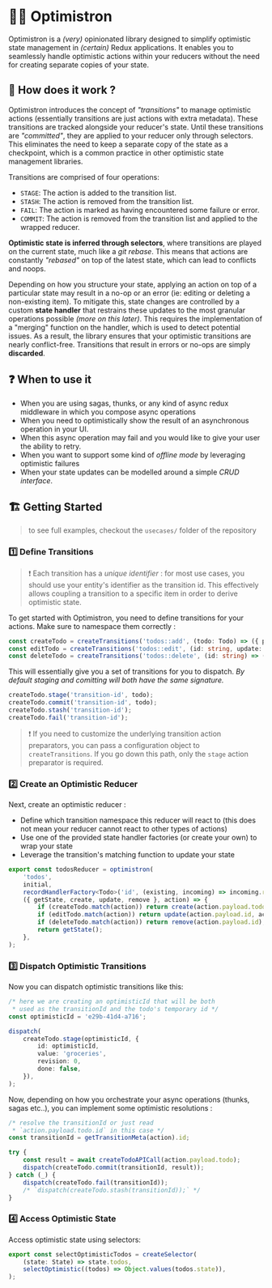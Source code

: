 # 🧙‍♂️ Optimistron

Optimistron is a _(very)_ opinionated library designed to simplify optimistic state management in _(certain)_ Redux applications. It enables you to seamlessly handle optimistic actions within your reducers without the need for creating separate copies of your state.

## 🧐 How does it work ?

Optimistron introduces the concept of _"transitions"_ to manage optimistic actions (essentially transitions are just actions with extra metadata). These transitions are tracked alongside your reducer's state. Until these transitions are _"committed"_, they are applied to your reducer only through selectors. This eliminates the need to keep a separate copy of the state as a checkpoint, which is a common practice in other optimistic state management libraries.

Transitions are comprised of four operations:

-   `STAGE`: The action is added to the transition list.
-   `STASH`: The action is removed from the transition list.
-   `FAIL`: The action is marked as having encountered some failure or error.
-   `COMMIT`: The action is removed from the transition list and applied to the wrapped reducer.

**Optimistic state is inferred through selectors**, where transitions are played on the current state, much like a _git rebase_. This means that actions are constantly _"rebased"_ on top of the latest state, which can lead to conflicts and noops.

Depending on how you structure your state, applying an action on top of a particular state may result in a no-op or an error (ie: editing or deleting a non-existing item). To mitigate this, state changes are controlled by a custom **state handler** that restrains these updates to the most granular operations possible _(more on this later)_. This requires the implementation of a "merging" function on the handler, which is used to detect potential issues. As a result, the library ensures that your optimistic transitions are nearly conflict-free. Transitions that result in errors or no-ops are simply **discarded**.

## ❓ When to use it

-   When you are using sagas, thunks, or any kind of async redux middleware in which you compose async operations
-   When you need to optimistically show the result of an asynchronous operation in your UI.
-   When this async operation may fail and you would like to give your user the ability to retry.
-   When you want to support some kind of _offline mode_ by leveraging optimistic failures
-   When your state updates can be modelled around a simple _CRUD interface_.

## 🏗️ Getting Started

> to see full examples, checkout the `usecases/` folder of the repository

### 1️⃣ Define Transitions

> ❗️ Each transition has a _unique identifier_ : for most use cases, you should use your entity's identifier as the transition id. This effectively allows coupling a transition to a specific item in order to derive optimistic state.

To get started with Optimistron, you need to define transitions for your actions. Make sure to namespace them correctly :

```typescript
const createTodo = createTransitions('todos::add', (todo: Todo) => ({ payload: { todo } }));
const editTodo = createTransitions('todos::edit', (id: string, update: Partial<Todo>) => ({ payload: { id, update } }));
const deleteTodo = createTransitions('todos::delete', (id: string) => ({ payload: { id } }));
```

This will essentially give you a set of transitions for you to dispatch. _By default staging and comitting will both have the same signature._

```typescript
createTodo.stage('transition-id', todo);
createTodo.commit('transition-id', todo);
createTodo.stash('transition-id');
createTodo.fail('transition-id');
```

> ❗️ If you need to customize the underlying transition action preparators, you can pass a configuration object to `createTransitions`. If you go down this path, only the `stage` action preparator is required.

### 2️⃣ Create an Optimistic Reducer

Next, create an optimistic reducer :

-   Define which transition namespace this reducer will react to (this does not mean your reducer cannot react to other types of actions)
-   Use one of the provided state handler factories (or create your own) to wrap your state
-   Leverage the transition's matching function to update your state

```typescript
export const todosReducer = optimistron(
    'todos',
    initial,
    recordHandlerFactory<Todo>('id', (existing, incoming) => incoming.revision > existing.revision),
    ({ getState, create, update, remove }, action) => {
        if (createTodo.match(action)) return create(action.payload.todo);
        if (editTodo.match(action)) return update(action.payload.id, action.payload.update);
        if (deleteTodo.match(action)) return remove(action.payload.id);
        return getState();
    },
);
```

### 3️⃣ Dispatch Optimistic Transitions

Now you can dispatch optimistic transitions like this:

```typescript
/* here we are creating an optimisticId that will be both
 * used as the transitionId and the todo's temporary id */
const optimisticId = 'e29b-41d4-a716';

dispatch(
    createTodo.stage(optimisticId, {
        id: optimisticId,
        value: 'groceries',
        revision: 0,
        done: false,
    }),
);
```

Now, depending on how you orchestrate your async operations (thunks, sagas etc..), you can implement some optimistic resolutions :

```typescript
/* resolve the transitionId or just read
 * `action.payload.todo.id` in this case */
const transitionId = getTransitionMeta(action).id;

try {
    const result = await createTodoAPICall(action.payload.todo);
    dispatch(createTodo.commit(transitionId, result));
} catch (_) {
    dispatch(createTodo.fail(transitionId));
    /* `dispatch(createTodo.stash(transitionId));` */
}
```

### 4️⃣ Access Optimistic State

Access optimistic state using selectors:

```typescript
export const selectOptimisticTodos = createSelector(
    (state: State) => state.todos,
    selectOptimistic((todos) => Object.values(todos.state)),
);
```
